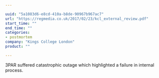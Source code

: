 ```yaml
---

uuid: "5a1083d6-e8cd-410a-b8de-90967b967ac7"
url: "https://regmedia.co.uk/2017/02/23/kcl_external_review.pdf"
start_time: ""
end_time: ""
categories:
- postmortem
company: "Kings College London"
product: ""

---
```


3PAR suffered catastrophic outage which highlighted a failure in internal process.
